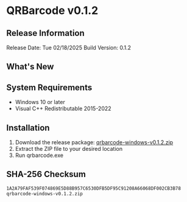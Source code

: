 # QRBarcode v0.1.2 
 
## Release Information 
Release Date: Tue 02/18/2025 
Build Version: 0.1.2 
 
## What's New 
 
## System Requirements 
 
- Windows 10 or later 
- Visual C++ Redistributable 2015-2022 
 
## Installation 
 
1. Download the release package: [qrbarcode-windows-v0.1.2.zip](qrbarcode-windows-v0.1.2.zip) 
2. Extract the ZIP file to your desired location 
3. Run qrbarcode.exe 
 
## SHA-256 Checksum 
 
```plaintext 
1A2A79FAF539F074869E5D88B957C6530DFB5DF95C91208A66068DF002CB3B78  qrbarcode-windows-v0.1.2.zip
``` 
